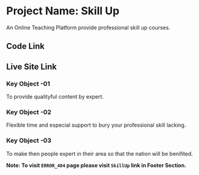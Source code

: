 # Project Name: Skill Up

An Online Teaching Platform provide professional skill up courses.

## Code Link



## Live Site Link



### Key Object -01

To provide qualityful content by expert.

### Key Object -02

Flexible time and especial support to bury your professional skill lacking.

### Key Object -03

To make then people expert in their area so that the nation will be benifited.

**Note: To visit `ERROR_404` page please visit `SkillUp` link in Footer Section.**

